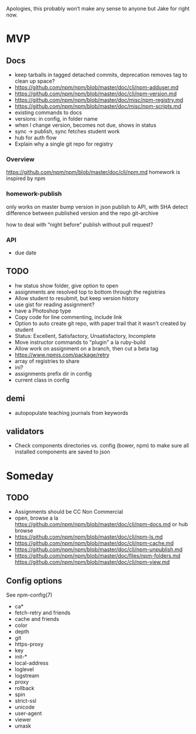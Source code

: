 Apologies, this probably won’t make any sense to anyone but Jake for right now.

# MVP
## Docs
- keep tarballs in tagged detached commits, deprecation removes tag to clean up space?
- https://github.com/npm/npm/blob/master/doc/cli/npm-adduser.md
- https://github.com/npm/npm/blob/master/doc/cli/npm-version.md
- https://github.com/npm/npm/blob/master/doc/misc/npm-registry.md
- https://github.com/npm/npm/blob/master/doc/misc/npm-scripts.md
- existing commands to docs
- versions: in config, in folder name
- when I change version, becomes not due, shows in status
- sync -> publish, sync fetches student work
- hub for auth flow
- Explain why a single git repo for registry

### Overview
https://github.com/npm/npm/blob/master/doc/cli/npm.md
homework is inspired by npm

### homework-publish
only works on master
bump version in json
publish to API, with SHA
detect difference between published version and the repo
git-archive

how to deal with “night before” publish without pull request?

### API
- due date

## TODO
- hw status show folder, give option to open
- assignments are resolved top to bottom through the registries
- Allow student to resubmit, but keep version history
- use gist for reading assignment?
- have a Photoshop type
- Copy code for line commenting, include link
- Option to auto create git repo, with paper trail that it wasn't created by student
- Status: Excellent, Satisfactory, Unsatisfactory, Incomplete
- Move instructor commands to "plugin" a la ruby-build
- Allow work on assignment on a branch, then cut a beta tag
- https://www.npmjs.com/package/retry
- array of registries to share
- ini?
- assignments prefix dir in config
- current class in config

## demi
- autopopulate teaching journals from keywords

## validators
- Check components directories vs. config (bower, npm) to make sure all installed components are saved to json

# Someday
## TODO
- Assignments should be CC Non Commercial
- open, browse a la https://github.com/npm/npm/blob/master/doc/cli/npm-docs.md or hub browse
- https://github.com/npm/npm/blob/master/doc/cli/npm-ls.md
- https://github.com/npm/npm/blob/master/doc/cli/npm-cache.md
- https://github.com/npm/npm/blob/master/doc/cli/npm-unpublish.md
- https://github.com/npm/npm/blob/master/doc/files/npm-folders.md
https://github.com/npm/npm/blob/master/doc/cli/npm-view.md

## Config options
See npm-config(7)
- ca*
- fetch-retry and friends
- cache and friends
- color
- depth
- git
- https-proxy
- key
- init-*
- local-address
- loglevel
- logstream
- proxy
- rollback
- spin
- strict-ssl
- unicode
- user-agent
- viewer
- umask
